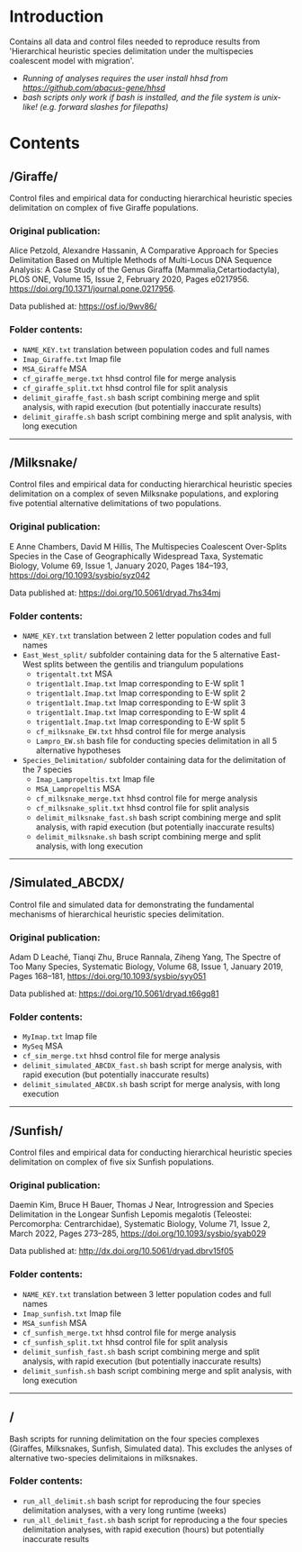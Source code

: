 # Introduction
Contains all data and control files needed to reproduce results from 'Hierarchical heuristic species delimitation under the multispecies coalescent model with migration'.

- *Running of analyses requires the user install hhsd from https://github.com/abacus-gene/hhsd*
- *bash scripts only work if bash is installed, and the file system is unix-like!  (e.g. forward slashes for filepaths)*

# Contents

## /Giraffe/

Control files and empirical data for conducting hierarchical heuristic species delimitation on complex of five Giraffe populations.

### Original publication:
Alice Petzold, Alexandre Hassanin, 
A Comparative Approach for Species Delimitation Based on Multiple Methods of Multi-Locus DNA Sequence Analysis: A Case Study of the Genus Giraffa (Mammalia,Cetartiodactyla), 
PLOS ONE, Volume 15, Issue 2, February 2020, Pages e0217956. 
https://doi.org/10.1371/journal.pone.0217956.

Data published at: https://osf.io/9wv86/


### Folder contents:
- `NAME_KEY.txt` translation between population codes and full names
- `Imap_Giraffe.txt` Imap file
- `MSA_Giraffe` MSA
- `cf_giraffe_merge.txt` hhsd control file for merge analysis
- `cf_giraffe_split.txt` hhsd control file for split analysis
- `delimit_giraffe_fast.sh` bash script combining merge and split analysis, with rapid execution (but potentially inaccurate results)
- `delimit_giraffe.sh` bash script combining merge and split analysis, with long execution

---

## /Milksnake/

Control files and empirical data for conducting hierarchical heuristic species delimitation on a complex of seven Milksnake populations, and exploring five potential alternative delimitations of two populations.

### Original publication:
E Anne Chambers, David M Hillis, 
The Multispecies Coalescent Over-Splits Species in the Case of Geographically Widespread Taxa, 
Systematic Biology, Volume 69, Issue 1, January 2020, Pages 184–193, 
https://doi.org/10.1093/sysbio/syz042

Data published at: https://doi.org/10.5061/dryad.7hs34mj


### Folder contents:
- `NAME_KEY.txt` translation between 2 letter population codes and full names
- `East_West_split/` subfolder containing data for the 5 alternative East-West splits between the gentilis and triangulum populations
    - `trigentalt.txt` MSA
    - `trigent1alt.Imap.txt` Imap corresponding to E-W split 1
    - `trigent1alt.Imap.txt` Imap corresponding to E-W split 2
    - `trigent1alt.Imap.txt` Imap corresponding to E-W split 3
    - `trigent1alt.Imap.txt` Imap corresponding to E-W split 4
    - `trigent1alt.Imap.txt` Imap corresponding to E-W split 5
    - `cf_milksnake_EW.txt` hhsd control file for merge analysis
    - `Lampro_EW.sh` bash file for conducting species delimitation in all 5 alternative hypotheses
- `Species_Delimitation/` subfolder containing data for the delimitation of the 7 species
    - `Imap_Lampropeltis.txt` Imap file
    - `MSA_Lampropeltis` MSA
    - `cf_milksnake_merge.txt` hhsd control file for merge analysis
    - `cf_milksnake_split.txt` hhsd control file for split analysis
    - `delimit_milksnake_fast.sh` bash script combining merge and split analysis, with rapid execution (but potentially inaccurate results)
    - `delimit_milksnake.sh` bash script combining merge and split analysis, with long execution

---

## /Simulated_ABCDX/

Control file and simulated data for demonstrating the fundamental mechanisms of hierarchical heuristic species delimitation.

### Original publication:
Adam D Leaché, Tianqi Zhu, Bruce Rannala, Ziheng Yang, 
The Spectre of Too Many Species, 
Systematic Biology, Volume 68, Issue 1, January 2019, Pages 168–181, 
https://doi.org/10.1093/sysbio/syy051

Data published at: https://doi.org/10.5061/dryad.t66gq81


### Folder contents:
- `MyImap.txt` Imap file
- `MySeq` MSA
- `cf_sim_merge.txt` hhsd control file for merge analysis
- `delimit_simulated_ABCDX_fast.sh` bash script for merge analysis, with rapid execution (but potentially inaccurate results)
- `delimit_simulated_ABCDX.sh` bash script for merge analysis, with long execution

---

## /Sunfish/

Control files and empirical data for conducting hierarchical heuristic species delimitation on complex of five six Sunfish populations.

### Original publication:
Daemin Kim, Bruce H Bauer, Thomas J Near, 
Introgression and Species Delimitation in the Longear Sunfish Lepomis megalotis (Teleostei: Percomorpha: Centrarchidae), 
Systematic Biology, Volume 71, Issue 2, March 2022, Pages 273–285, 
https://doi.org/10.1093/sysbio/syab029

Data published at: http://dx.doi.org/10.5061/dryad.dbrv15f05

### Folder contents:
- `NAME_KEY.txt` translation between 3 letter population codes and full names
- `Imap_sunfish.txt` Imap file
- `MSA_sunfish` MSA
- `cf_sunfish_merge.txt` hhsd control file for merge analysis
- `cf_sunfish_split.txt` hhsd control file for split analysis
- `delimit_sunfish_fast.sh` bash script combining merge and split analysis, with rapid execution (but potentially inaccurate results)
- `delimit_sunfish.sh` bash script combining merge and split analysis, with long execution

---


## /

Bash scripts for running delimitation on the four species complexes (Giraffes, Milksnakes, Sunfish, Simulated data). This excludes the anlyses of alternative two-species delimitaions in milksnakes.

### Folder contents:
- `run_all_delimit.sh` bash script for reproducing the four species delimitation analyses, with a very long runtime (weeks)
- `run_all_delimit_fast.sh` bash script for reproducing a the four species delimitation analyses, with rapid execution (hours) but potentially inaccurate results
